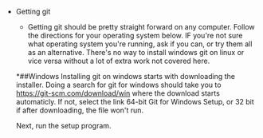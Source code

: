 * Getting git

	* Getting git should be pretty straight forward on any computer. Follow the directions for your operating system below. IF you're not sure what operating system you're running, ask if you can, or try them all as an alternative. There's no way to install windows git on linux or vice versa without a lot of extra work not covered here.

	*##Windows
	Installing git on windows starts with downloading the installer. Doing a search for git for windows should take you to <https://git-scm.com/download/win> where the download starts automaticly. If not, select the link 64-bit Git for Windows Setup, or 32 bit if after downloading, the file won't run.

	Next, run the setup program. 
